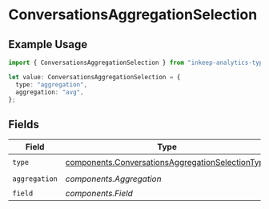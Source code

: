 # ConversationsAggregationSelection

## Example Usage

```typescript
import { ConversationsAggregationSelection } from "inkeep-analytics-typescript/models/components";

let value: ConversationsAggregationSelection = {
  type: "aggregation",
  aggregation: "avg",
};
```

## Fields

| Field                                                                                                                | Type                                                                                                                 | Required                                                                                                             | Description                                                                                                          |
| -------------------------------------------------------------------------------------------------------------------- | -------------------------------------------------------------------------------------------------------------------- | -------------------------------------------------------------------------------------------------------------------- | -------------------------------------------------------------------------------------------------------------------- |
| `type`                                                                                                               | [components.ConversationsAggregationSelectionType](../../models/components/conversationsaggregationselectiontype.md) | :heavy_check_mark:                                                                                                   | N/A                                                                                                                  |
| `aggregation`                                                                                                        | *components.Aggregation*                                                                                             | :heavy_check_mark:                                                                                                   | N/A                                                                                                                  |
| `field`                                                                                                              | *components.Field*                                                                                                   | :heavy_minus_sign:                                                                                                   | N/A                                                                                                                  |